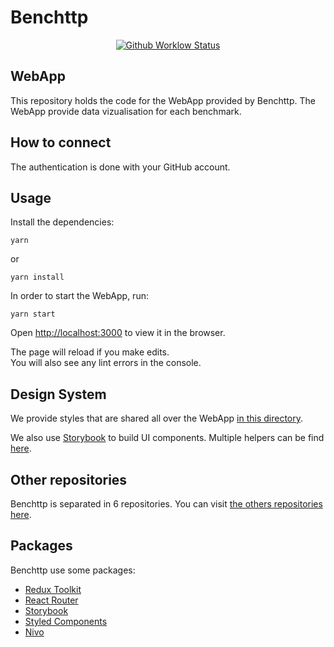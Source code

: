 # Benchttp

<p align="center">
  <a href="https://github.com/benchttp/webapp/actions/workflows/ci.yml?query=branch%3Amain">
    <img alt="Github Worklow Status" src="https://img.shields.io/github/workflow/status/benchttp/webapp/Lint%20&%20Test%20&%20Build"></a>
</p>

## WebApp

This repository holds the code for the WebApp provided by Benchttp. The WebApp provide data vizualisation for each benchmark.

## How to connect

The authentication is done with your GitHub account.

## Usage

Install the dependencies:

`yarn`

or

`yarn install`

In order to start the WebApp, run:

```text
yarn start
```

Open [http://localhost:3000](http://localhost:3000) to view it in the browser.

The page will reload if you make edits.<br />
You will also see any lint errors in the console.

## Design System

We provide styles that are shared all over the WebApp [in this directory](https://github.com/benchttp/webapp/tree/main/src/shared/style).

We also use [Storybook](https://storybook.js.org/) to build UI components. Multiple helpers can be find [here](https://github.com/benchttp/webapp/tree/main/src/shared/helpers).

## Other repositories

Benchttp is separated in 6 repositories. You can visit [the others repositories here](https://github.com/benchttp).

## Packages

Benchttp use some packages:

- [Redux Toolkit](https://redux-toolkit.js.org/)
- [React Router](https://v5.reactrouter.com/)
- [Storybook](https://storybook.js.org/)
- [Styled Components](https://styled-components.com/)
- [Nivo](https://github.com/plouc/nivo)
